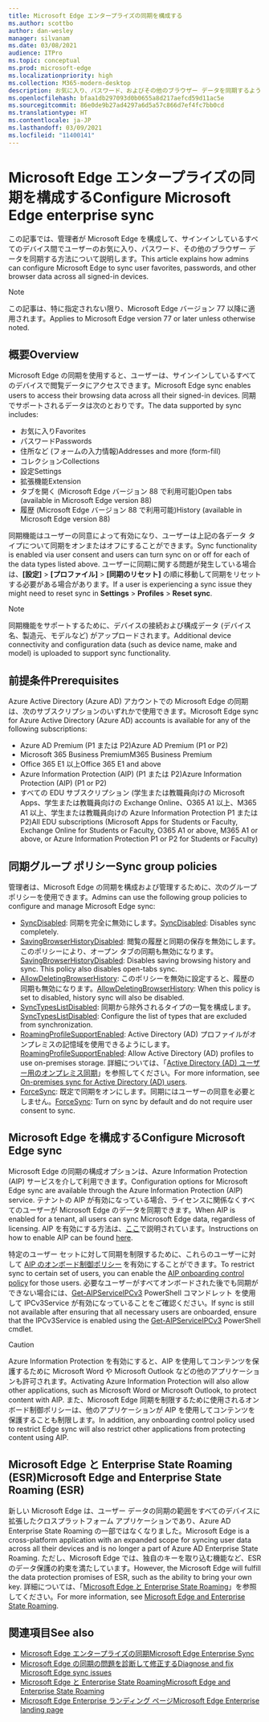 ```yaml
---
title: Microsoft Edge エンタープライズの同期を構成する
ms.author: scottbo
author: dan-wesley
manager: silvanam
ms.date: 03/08/2021
audience: ITPro
ms.topic: conceptual
ms.prod: microsoft-edge
ms.localizationpriority: high
ms.collection: M365-modern-desktop
description: お気に入り、パスワード、およびその他のブラウザー データを同期するように Microsoft Edge を構成するための管理者およびユーザー オプション。
ms.openlocfilehash: bfaa1db297093d0b0655a8d217aefcd59d11ac5e
ms.sourcegitcommit: 86e0de9b27ad4297a6d5a57c866d7ef4fc7bb0cd
ms.translationtype: HT
ms.contentlocale: ja-JP
ms.lasthandoff: 03/09/2021
ms.locfileid: "11400141"
---
```

# <a name="configure-microsoft-edge-enterprise-sync"></a><span data-ttu-id="c0fc3-103">Microsoft Edge エンタープライズの同期を構成する</span><span class="sxs-lookup"><span data-stu-id="c0fc3-103">Configure Microsoft Edge enterprise sync</span></span>

<span data-ttu-id="c0fc3-104">この記事では、管理者が Microsoft Edge を構成して、サインインしているすべてのデバイス間でユーザーのお気に入り、パスワード、その他のブラウザー データを同期する方法について説明します。</span><span class="sxs-lookup"><span data-stu-id="c0fc3-104">This article explains how admins can configure Microsoft Edge to sync user favorites, passwords, and other browser data across all signed-in devices.</span></span>

> [!NOTE]
> <span data-ttu-id="c0fc3-105">この記事は、特に指定されない限り、Microsoft Edge バージョン 77 以降に適用されます。</span><span class="sxs-lookup"><span data-stu-id="c0fc3-105">Applies to Microsoft Edge version 77 or later unless otherwise noted.</span></span>

## <a name="overview"></a><span data-ttu-id="c0fc3-106">概要</span><span class="sxs-lookup"><span data-stu-id="c0fc3-106">Overview</span></span>

<span data-ttu-id="c0fc3-107">Microsoft Edge の同期を使用すると、ユーザーは、サインインしているすべてのデバイスで閲覧データにアクセスできます。</span><span class="sxs-lookup"><span data-stu-id="c0fc3-107">Microsoft Edge sync enables users to access their browsing data across all their signed-in devices.</span></span> <span data-ttu-id="c0fc3-108">同期でサポートされるデータは次のとおりです。</span><span class="sxs-lookup"><span data-stu-id="c0fc3-108">The data supported by sync includes:</span></span>

- <span data-ttu-id="c0fc3-109">お気に入り</span><span class="sxs-lookup"><span data-stu-id="c0fc3-109">Favorites</span></span>
- <span data-ttu-id="c0fc3-110">パスワード</span><span class="sxs-lookup"><span data-stu-id="c0fc3-110">Passwords</span></span>
- <span data-ttu-id="c0fc3-111">住所など (フォームの入力情報)</span><span class="sxs-lookup"><span data-stu-id="c0fc3-111">Addresses and more (form-fill)</span></span>
- <span data-ttu-id="c0fc3-112">コレクション</span><span class="sxs-lookup"><span data-stu-id="c0fc3-112">Collections</span></span>
- <span data-ttu-id="c0fc3-113">設定</span><span class="sxs-lookup"><span data-stu-id="c0fc3-113">Settings</span></span>
- <span data-ttu-id="c0fc3-114">拡張機能</span><span class="sxs-lookup"><span data-stu-id="c0fc3-114">Extension</span></span>
- <span data-ttu-id="c0fc3-115">タブを開く (Microsoft Edge バージョン 88 で利用可能)</span><span class="sxs-lookup"><span data-stu-id="c0fc3-115">Open tabs (available in Microsoft Edge version 88)</span></span>
- <span data-ttu-id="c0fc3-116">履歴 (Microsoft Edge バージョン 88 で利用可能)</span><span class="sxs-lookup"><span data-stu-id="c0fc3-116">History (available in Microsoft Edge version 88)</span></span>

<span data-ttu-id="c0fc3-117">同期機能はユーザーの同意によって有効になり、ユーザーは上記の各データ タイプについて同期をオンまたはオフにすることができます。</span><span class="sxs-lookup"><span data-stu-id="c0fc3-117">Sync functionality is enabled via user consent and users can turn sync on or off for each of the data types listed above.</span></span> <span data-ttu-id="c0fc3-118">ユーザーに同期に関する問題が発生している場合は、**[設定]** > **[プロファイル]** > **[同期のリセット]** の順に移動して同期をリセットする必要がある場合があります。</span><span class="sxs-lookup"><span data-stu-id="c0fc3-118">If a user is experiencing a sync issue they might need to reset sync in **Settings** > **Profiles** > **Reset sync**.</span></span>

> [!NOTE]
> <span data-ttu-id="c0fc3-119">同期機能をサポートするために、デバイスの接続および構成データ (デバイス名、製造元、モデルなど) がアップロードされます。</span><span class="sxs-lookup"><span data-stu-id="c0fc3-119">Additional device connectivity and configuration data (such as device name, make and model) is uploaded to support sync functionality.</span></span>

## <a name="prerequisites"></a><span data-ttu-id="c0fc3-120">前提条件</span><span class="sxs-lookup"><span data-stu-id="c0fc3-120">Prerequisites</span></span>

<span data-ttu-id="c0fc3-121">Azure Active Directory (Azure AD) アカウントでの Microsoft Edge の同期は、次のサブスクリプションのいずれかで使用できます。</span><span class="sxs-lookup"><span data-stu-id="c0fc3-121">Microsoft Edge sync for Azure Active Directory (Azure AD) accounts is available for any of the following subscriptions:</span></span>

- <span data-ttu-id="c0fc3-122">Azure AD Premium (P1 または P2)</span><span class="sxs-lookup"><span data-stu-id="c0fc3-122">Azure AD Premium (P1 or P2)</span></span>
- <span data-ttu-id="c0fc3-123">Microsoft 365 Business Premium</span><span class="sxs-lookup"><span data-stu-id="c0fc3-123">M365 Business Premium</span></span>
- <span data-ttu-id="c0fc3-124">Office 365 E1 以上</span><span class="sxs-lookup"><span data-stu-id="c0fc3-124">Office 365 E1 and above</span></span>
- <span data-ttu-id="c0fc3-125">Azure Information Protection (AIP) (P1 または P2)</span><span class="sxs-lookup"><span data-stu-id="c0fc3-125">Azure Information Protection (AIP) (P1 or P2)</span></span>
- <span data-ttu-id="c0fc3-126">すべての EDU サブスクリプション (学生または教職員向けの Microsoft Apps、学生または教職員向けの Exchange Online、O365 A1 以上、M365 A1 以上、学生または教職員向けの Azure Information Protection P1 または P2)</span><span class="sxs-lookup"><span data-stu-id="c0fc3-126">All EDU subscriptions (Microsoft Apps for Students or Faculty, Exchange Online for Students or Faculty, O365 A1 or above, M365 A1 or above, or Azure Information Protection P1 or P2 for Students or Faculty)</span></span>

## <a name="sync-group-policies"></a><span data-ttu-id="c0fc3-127">同期グループ ポリシー</span><span class="sxs-lookup"><span data-stu-id="c0fc3-127">Sync group policies</span></span>

<span data-ttu-id="c0fc3-128">管理者は、Microsoft Edge の同期を構成および管理するために、次のグループ ポリシーを使用できます。</span><span class="sxs-lookup"><span data-stu-id="c0fc3-128">Admins can use the following group policies to configure and manage Microsoft Edge sync:</span></span>

- <span data-ttu-id="c0fc3-129">[SyncDisabled](https://docs.microsoft.com/deployedge/microsoft-edge-policies#syncdisabled): 同期を完全に無効にします。</span><span class="sxs-lookup"><span data-stu-id="c0fc3-129">[SyncDisabled](https://docs.microsoft.com/deployedge/microsoft-edge-policies#syncdisabled): Disables sync completely.</span></span>
- <span data-ttu-id="c0fc3-130">[SavingBrowserHistoryDisabled](https://docs.microsoft.com/deployedge/microsoft-edge-policies#savingbrowserhistorydisabled): 閲覧の履歴と同期の保存を無効にします。このポリシーにより、オープン タブの同期も無効になります。</span><span class="sxs-lookup"><span data-stu-id="c0fc3-130">[SavingBrowserHistoryDisabled](https://docs.microsoft.com/deployedge/microsoft-edge-policies#savingbrowserhistorydisabled): Disables saving browsing history and sync. This policy also disables open-tabs sync.</span></span>
- <span data-ttu-id="c0fc3-131">[AllowDeletingBrowserHistory](https://docs.microsoft.com/deployedge/microsoft-edge-policies#allowdeletingbrowserhistory): このポリシーを無効に設定すると、履歴の同期も無効になります。</span><span class="sxs-lookup"><span data-stu-id="c0fc3-131">[AllowDeletingBrowserHistory](https://docs.microsoft.com/deployedge/microsoft-edge-policies#allowdeletingbrowserhistory): When this policy is set to disabled, history sync will also be disabled.</span></span>
- <span data-ttu-id="c0fc3-132">[SyncTypesListDisabled](https://docs.microsoft.com/DeployEdge/microsoft-edge-policies#synctypeslistdisabled): 同期から除外されるタイプの一覧を構成します。</span><span class="sxs-lookup"><span data-stu-id="c0fc3-132">[SyncTypesListDisabled](https://docs.microsoft.com/DeployEdge/microsoft-edge-policies#synctypeslistdisabled): Configure the list of types that are excluded from synchronization.</span></span>
- <span data-ttu-id="c0fc3-133">[RoamingProfileSupportEnabled](https://docs.microsoft.com/DeployEdge/microsoft-edge-policies#roamingprofilesupportenabled): Active Directory (AD) プロファイルがオンプレミスの記憶域を使用できるようにします。</span><span class="sxs-lookup"><span data-stu-id="c0fc3-133">[RoamingProfileSupportEnabled](https://docs.microsoft.com/DeployEdge/microsoft-edge-policies#roamingprofilesupportenabled): Allow Active Directory (AD) profiles to use on-premises storage.</span></span> <span data-ttu-id="c0fc3-134">詳細については、「[Active Directory (AD) ユーザー用のオンプレミス同期](https://docs.microsoft.com/DeployEdge/microsoft-edge-on-premises-sync)」を参照してください。</span><span class="sxs-lookup"><span data-stu-id="c0fc3-134">For more information, see [On-premises sync for Active Directory (AD) users](https://docs.microsoft.com/DeployEdge/microsoft-edge-on-premises-sync).</span></span>
- <span data-ttu-id="c0fc3-135">[ForceSync]( https://docs.microsoft.com/deployedge/microsoft-edge-policies#forcesync): 既定で同期をオンにします。同期にはユーザーの同意を必要としません。</span><span class="sxs-lookup"><span data-stu-id="c0fc3-135">[ForceSync]( https://docs.microsoft.com/deployedge/microsoft-edge-policies#forcesync): Turn on sync by default and do not require user consent to sync.</span></span>  

## <a name="configure-microsoft-edge-sync"></a><span data-ttu-id="c0fc3-136">Microsoft Edge を構成する</span><span class="sxs-lookup"><span data-stu-id="c0fc3-136">Configure Microsoft Edge sync</span></span>

<span data-ttu-id="c0fc3-137">Microsoft Edge の同期の構成オプションは、Azure Information Protection (AIP) サービスを介して利用できます。</span><span class="sxs-lookup"><span data-stu-id="c0fc3-137">Configuration options for Microsoft Edge sync are available through the Azure Information Protection (AIP) service.</span></span> <span data-ttu-id="c0fc3-138">テナントの AIP が有効になっている場合、ライセンスに関係なくすべてのユーザーが Microsoft Edge のデータを同期できます。</span><span class="sxs-lookup"><span data-stu-id="c0fc3-138">When AIP is enabled for a tenant, all users can sync Microsoft Edge data, regardless of licensing.</span></span> <span data-ttu-id="c0fc3-139">AIP を有効にする方法は、[ここ](https://docs.microsoft.com/azure/information-protection/activate-office365)で説明されています。</span><span class="sxs-lookup"><span data-stu-id="c0fc3-139">Instructions on how to enable AIP can be found [here](https://docs.microsoft.com/azure/information-protection/activate-office365).</span></span>

<span data-ttu-id="c0fc3-140">特定のユーザー セットに対して同期を制限するために、これらのユーザーに対して [AIP のオンボード制御ポリシー](https://docs.microsoft.com/powershell/module/aipservice/set-aipserviceonboardingcontrolpolicy?view=azureipps&preserve-view=true) を有効にすることができます。</span><span class="sxs-lookup"><span data-stu-id="c0fc3-140">To restrict sync to certain set of users, you can enable the [AIP onboarding control policy](https://docs.microsoft.com/powershell/module/aipservice/set-aipserviceonboardingcontrolpolicy?view=azureipps&preserve-view=true) for those users.</span></span> <span data-ttu-id="c0fc3-141">必要なユーザーがすべてオンボードされた後でも同期ができない場合には、[Get-AIPServiceIPCv3](https://docs.microsoft.com/powershell/module/aipservice/get-aipserviceipcv3?view=azureipps&preserve-view=true) PowerShell コマンドレット を使用して IPCv3Service が有効になっていることをご確認ください。</span><span class="sxs-lookup"><span data-stu-id="c0fc3-141">If sync is still not available after ensuring that all necessary users are onboarded, ensure that the IPCv3Service is enabled using the [Get-AIPServiceIPCv3](https://docs.microsoft.com/powershell/module/aipservice/get-aipserviceipcv3?view=azureipps&preserve-view=true)  PowerShell cmdlet.</span></span>

> [!CAUTION]
> <span data-ttu-id="c0fc3-142">Azure Information Protection を有効にすると、AIP を使用してコンテンツを保護するために Microsoft Word や Microsoft Outlook などの他のアプリケーションも許可されます。</span><span class="sxs-lookup"><span data-stu-id="c0fc3-142">Activating Azure Information Protection will also allow other applications, such as Microsoft Word or Microsoft Outlook, to protect content with AIP.</span></span> <span data-ttu-id="c0fc3-143">また、Microsoft Edge 同期を制限するために使用されるオンボード制御ポリシーは、他のアプリケーションが AIP を使用してコンテンツを保護することも制限します。</span><span class="sxs-lookup"><span data-stu-id="c0fc3-143">In addition, any onboarding control policy used to restrict Edge sync will also restrict other applications from protecting content using AIP.</span></span>

## <a name="microsoft-edge-and-enterprise-state-roaming-esr"></a><span data-ttu-id="c0fc3-144">Microsoft Edge と Enterprise State Roaming (ESR)</span><span class="sxs-lookup"><span data-stu-id="c0fc3-144">Microsoft Edge and Enterprise State Roaming (ESR)</span></span>

<span data-ttu-id="c0fc3-145">新しい Microsoft Edge は、ユーザー データの同期の範囲をすべてのデバイスに拡張したクロスプラットフォーム アプリケーションであり、Azure AD Enterprise State Roaming の一部ではなくなりました。</span><span class="sxs-lookup"><span data-stu-id="c0fc3-145">Microsoft Edge is a cross-platform application with an expanded scope for syncing user data across all their devices and is no longer a part of Azure AD Enterprise State Roaming.</span></span> <span data-ttu-id="c0fc3-146">ただし、Microsoft Edge では、独自のキーを取り込む機能など、ESR のデータ保護の約束を満たしています。</span><span class="sxs-lookup"><span data-stu-id="c0fc3-146">However, the Microsoft Edge will fulfill the data protection promises of ESR, such as the ability to bring your own key.</span></span> <span data-ttu-id="c0fc3-147">詳細については、「[Microsoft Edge と Enterprise State Roaming](microsoft-edge-enterprise-state-roaming.md)」を参照してください。</span><span class="sxs-lookup"><span data-stu-id="c0fc3-147">For more information, see [Microsoft Edge and Enterprise State Roaming](microsoft-edge-enterprise-state-roaming.md).</span></span>

## <a name="see-also"></a><span data-ttu-id="c0fc3-148">関連項目</span><span class="sxs-lookup"><span data-stu-id="c0fc3-148">See also</span></span>

- [<span data-ttu-id="c0fc3-149">Microsoft Edge エンタープライズの同期</span><span class="sxs-lookup"><span data-stu-id="c0fc3-149">Microsoft Edge Enterprise Sync</span></span>](microsoft-edge-enterprise-sync.md)
- [<span data-ttu-id="c0fc3-150">Microsoft Edge の同期の問題を診断して修正する</span><span class="sxs-lookup"><span data-stu-id="c0fc3-150">Diagnose and fix Microsoft Edge sync issues</span></span>](microsoft-edge-troubleshoot-enterprise-sync.md)
- [<span data-ttu-id="c0fc3-151">Microsoft Edge と Enterprise State Roaming</span><span class="sxs-lookup"><span data-stu-id="c0fc3-151">Microsoft Edge and Enterprise State Roaming</span></span>](microsoft-edge-enterprise-state-roaming.md)
- [<span data-ttu-id="c0fc3-152">Microsoft Edge Enterprise ランディング ページ</span><span class="sxs-lookup"><span data-stu-id="c0fc3-152">Microsoft Edge Enterprise landing page</span></span>](https://aka.ms/EdgeEnterprise)

